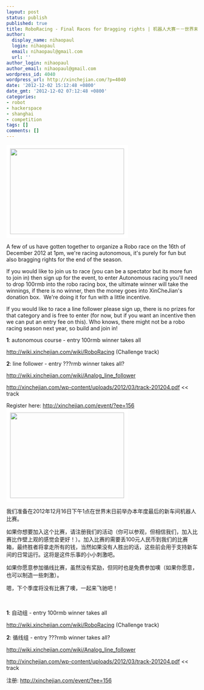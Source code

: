 ```yaml
---
layout: post
status: publish
published: true
title: RoboRacing - Final Races for Bragging rights | 机器人大赛－－世界末日前最后的比赛！
author:
  display_name: nihaopaul
  login: nihaopaul
  email: nihaopaul@gmail.com
  url: ''
author_login: nihaopaul
author_email: nihaopaul@gmail.com
wordpress_id: 4040
wordpress_url: http://xinchejian.com/?p=4040
date: '2012-12-02 15:12:48 +0800'
date_gmt: '2012-12-02 07:12:48 +0800'
categories:
- robot
- hackerspace
- shanghai
- competition
tags: []
comments: []
---
```

<p><!--:en--><a href="http://xinchejian.com/2011/01/03/art-platform-v3-control-v4-and-the-future-platform-v4/img_0023/" rel="attachment wp-att-306"><img class="alignleft size-medium wp-image-306" style="border: 10px solid #fff;" title="IMG_0023" src="http://xinchejian.com/wp-content/uploads/2011/01/IMG_0023-300x225.jpg" alt="" width="300" height="225" /></a></p>
<p>A few of us have gotten together to organize a Robo race on the 16th of December 2012 at 1pm, we're racing autonomous, it's purely for fun but also bragging rights for the end of the season.</p>
<p>If you would like to join us to race (you can be a spectator but its more fun to join in) then sign up for the event, to enter Autonomous racing you'll need to drop 100rmb into the robo racing box, the ultimate winner will take the winnings, if there is no winner, then the money goes into XinCheJian's donation box.&nbsp; We're doing it for fun with a little incentive.</p>
<p>If you would like to race a line follower please sign up, there is no prizes for that category and is free to enter (for now, but if you want an incentive then we can put an entry fee on this). Who knows, there might not be a robo racing season next year, so build and join in!</p>
<p><strong>1</strong>: autonomous course - entry 100rmb winner takes all</p>
<p><a href="http://wiki.xinchejian.com/wiki/RoboRacing">http://wiki.xinchejian.com/wiki/RoboRacing</a> (Challenge track)</p>
<p><strong>2</strong>: line follower - entry ???rmb winner takes all?</p>
<p><a href="http://wiki.xinchejian.com/wiki/Analog_line_follower">http://wiki.xinchejian.com/wiki/Analog_line_follower</a></p>
<p><a href="http://xinchejian.com/wp-content/uploads/2012/03/track-201204.pdf">http://xinchejian.com/wp-content/uploads/2012/03/track-201204.pdf</a> << track</p>
<p>Register here: <a href="http://xinchejian.com/event/?ee=156">http://xinchejian.com/event/?ee=156</a><!--:--><!--:zh--><a href="http://xinchejian.com/2011/01/03/art-platform-v3-control-v4-and-the-future-platform-v4/img_0023/" rel="attachment wp-att-306"><img class="alignleft size-medium wp-image-306" style="border: 10px solid #fff;" title="IMG_0023" src="http://xinchejian.com/wp-content/uploads/2011/01/IMG_0023-300x225.jpg" alt="" width="300" height="225" /></a></p>
<p>我们准备在2012年12月16日下午1点在世界末日前举办本年度最后的新车间机器人比赛。</p>
<p>如果你想要加入这个比赛，请注册我们的活动（你可以参观，但相信我们，加入比赛比作壁上观的感觉会更好！）。加入比赛的需要丢100元人民币到我们的比赛箱，最终胜者将拿走所有的钱，当然如果没有人胜出的话，这些前会用于支持新车间的日常运行。这将是这件乐事的小小刺激吧。</p>
<p>如果你愿意参加循线比赛，虽然没有奖励，但同时也是免费参加噢（如果你愿意，也可以制造一些刺激）。</p>
<p>嗯，下个季度将没有比赛了噢，一起来飞驰吧！</p>
<p>&nbsp;</p>
<p><strong>1</strong>: 自动组&nbsp;- entry 100rmb winner takes all</p>
<p><a href="http://wiki.xinchejian.com/wiki/RoboRacing">http://wiki.xinchejian.com/wiki/RoboRacing</a> (Challenge track)</p>
<p><strong>2</strong>: 循线组&nbsp;- entry ???rmb winner takes all?</p>
<p><a href="http://wiki.xinchejian.com/wiki/Analog_line_follower">http://wiki.xinchejian.com/wiki/Analog_line_follower</a></p>
<p><a href="http://xinchejian.com/wp-content/uploads/2012/03/track-201204.pdf">http://xinchejian.com/wp-content/uploads/2012/03/track-201204.pdf</a> << track</p>
<p>注册: <a href="http://xinchejian.com/event/?ee=156">http://xinchejian.com/event/?ee=156</a><!--:--></p>
